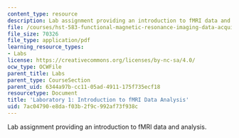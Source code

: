 ```yaml
---
content_type: resource
description: Lab assignment providing an introduction to fMRI data and analysis.
file: /courses/hst-583-functional-magnetic-resonance-imaging-data-acquisition-and-analysis-fall-2008/7ac04790e8daf03b2f9c992af73f938c_lab1_rg.pdf
file_size: 70326
file_type: application/pdf
learning_resource_types:
- Labs
license: https://creativecommons.org/licenses/by-nc-sa/4.0/
ocw_type: OCWFile
parent_title: Labs
parent_type: CourseSection
parent_uid: 6344a97b-cc11-05ad-4911-175f735ecf18
resourcetype: Document
title: 'Laboratory 1: Introduction to fMRI Data Analysis'
uid: 7ac04790-e8da-f03b-2f9c-992af73f938c
---
```

Lab assignment providing an introduction to fMRI data and analysis.